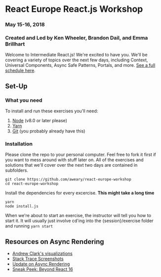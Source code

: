 # React Europe React.js Workshop
### May 15-16, 2018
### Created and Led by Ken Wheeler, Brandon Dail, and Emma Brillhart

Welcome to Intermediate React.js! We're excited to have you. We'll be covering a variety of topics over the next few days, including Context, Universal Components, Async Safe Patterns, Portals, and more. [See a full schedule here](./SCHEDULE.md).

## Set-Up

### What you need

To install and run these exercises you'll need:

1. [Node](https://nodejs.org/en/) (v8.0 or later please) 
2. [Yarn](https://yarnpkg.com/)
3. [Git](https://git-scm.com/) (you probably already have this)


### Installation

Please clone the repo to your personal computer. Feel free to fork it first if you want to mess around with stuff later on. All of the exercises and solutions that we'll cover over the next two days are contained in subfolders.


```
git clone https://github.com/aweary/react-europe-workshop
cd react-europe-workshop
```

Install the dependencies for every excercise. **This might take a long time**

```
yarn
node install.js
```

When we're about to start an exercise, the instructor will tell you how to start it. It will usually just involve cd'ing into the {session}/exercise folder and running `yarn start`


## Resources on Async Rendering

* [Andrew Clark's visualizations](https://twitter.com/acdlite/status/978412930973687808)
* [Stack Trace Screenshots](https://twitter.com/aweary/status/913619299087949824)
* [Update on Async Rendering](https://reactjs.org/blog/2018/03/27/update-on-async-rendering.html)
* [Sneak Peek: Beyond React 16](https://reactjs.org/blog/2018/03/01/sneak-peek-beyond-react-16.html)
